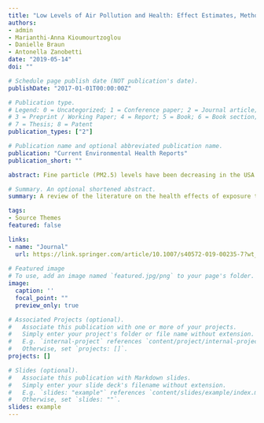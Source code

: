 ```yaml
---
title: "Low Levels of Air Pollution and Health: Effect Estimates, Methodological Challenges, and Future Directions"
authors:
- admin
- Marianthi-Anna Kioumourtzoglou
- Danielle Braun
- Antonella Zanobetti
date: "2019-05-14"
doi: ""

# Schedule page publish date (NOT publication's date).
publishDate: "2017-01-01T00:00:00Z"

# Publication type.
# Legend: 0 = Uncategorized; 1 = Conference paper; 2 = Journal article;
# 3 = Preprint / Working Paper; 4 = Report; 5 = Book; 6 = Book section;
# 7 = Thesis; 8 = Patent
publication_types: ["2"]

# Publication name and optional abbreviated publication name.
publication: "Current Environmental Health Reports"
publication_short: ""

abstract: Fine particle (PM2.5) levels have been decreasing in the USA over the past decades. Our goal was to assess the current literature to characterize the association between PM2.5 and adverse health at low exposure levels. We reviewed 26 papers that examined the association between short- and long-term exposure to PM2.5 and cardio-respiratory morbidity and mortality. There is evidence suggesting that these associations are stronger at lower levels. However, there are certain methodological and interpretational limitations specific to studies of low PM2.5 levels, and further methodological development is warranted. There is strong agreement across studies that air pollution effects on adverse health are still observable at low concentrations, even well below current US standards. These findings suggest that US standards need to be reevaluated, given that further improving air quality has the potential of benefiting public health.

# Summary. An optional shortened abstract.
summary: A review of the literature on the health effects of exposure to low levels of particulate matter.

tags:
- Source Themes
featured: false

links:
- name: "Journal"
  url: https://link.springer.com/article/10.1007/s40572-019-00235-7?wt_mc=Internal.Event.1.SEM.ArticleAuthorOnlineFirst&utm_source=ArticleAuthorContributingOnlineFirst&utm_medium=email&utm_content=AA_en_06082018&ArticleAuthorContributingOnlineFirst_20190517
 
# Featured image
# To use, add an image named `featured.jpg/png` to your page's folder. 
image:
  caption: ''
  focal_point: ""
  preview_only: true

# Associated Projects (optional).
#   Associate this publication with one or more of your projects.
#   Simply enter your project's folder or file name without extension.
#   E.g. `internal-project` references `content/project/internal-project/index.md`.
#   Otherwise, set `projects: []`.
projects: []

# Slides (optional).
#   Associate this publication with Markdown slides.
#   Simply enter your slide deck's filename without extension.
#   E.g. `slides: "example"` references `content/slides/example/index.md`.
#   Otherwise, set `slides: ""`.
slides: example
---
```

